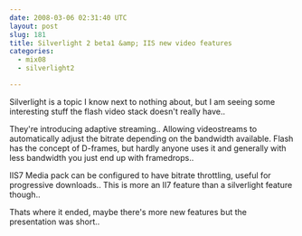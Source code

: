 ```yaml
---
date: 2008-03-06 02:31:40 UTC
layout: post
slug: 181
title: Silverlight 2 beta1 &amp; IIS new video features
categories:
  - mix08
  - silverlight2

---
```

<p>Silverlight is a topic I know next to nothing about, but I am seeing some interesting stuff the flash video stack doesn't really have..</p>

<p>They're introducing adaptive streaming.. Allowing videostreams to automatically adjust the bitrate depending on the bandwidth available. Flash has the concept of D-frames, but hardly anyone uses it and generally with less bandwidth you just end up with framedrops..</p>

<p>IIS7 Media pack can be configured to have bitrate throttling, useful for progressive downloads.. This is more an II7 feature than a silverlight feature though..</p>

<p>Thats where it ended, maybe there's more new features but the presentation was short..</p>